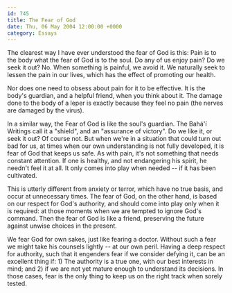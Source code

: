 ```yaml
---
id: 745
title: The Fear of God
date: Thu, 06 May 2004 12:00:00 +0000
category: Essays
---
```


The clearest way I have ever understood the fear of God is this: Pain is
to the body what the fear of God is to the soul.  Do any of us enjoy
pain?  Do we seek it out?  No.  When something is painful, we avoid it.
We naturally seek to lessen the pain in our lives, which has the effect
of promoting our health.

Nor does one need to obsess about pain for it to be effective.  It is
the body's guardian, and a helpful friend, when you think about it.  The
damage done to the body of a leper is exactly because they feel no pain
(the nerves are damaged by the virus).

In a similar way, the Fear of God is like the soul's guardian.  The
Bahá'í Writings call it a "shield", and an "assurance of victory".  Do
we like it, or seek it out?  Of course not.  But when we're in a
situation that could turn out bad for us, at times when our own
understanding is not fully developed, it is fear of God that keeps us
safe.  As with pain, it's not something that needs constant attention.
If one is healthy, and not endangering his spirit, he needn't feel it at
all.  It only comes into play when needed -- if it has been cultivated.

This is utterly different from anxiety or terror, which have no true
basis, and occur at unnecessary times.  The fear of God, on the other
hand, is based on our respect for God's authority, and should come into
play only when it is required: at those moments when we are tempted to
ignore God's command.  Then the fear of God is like a friend, preserving
the future against unwise choices in the present.

We fear God for own sakes, just like fearing a doctor.  Without such a
fear we might take his counsels lightly -- at our own peril.  Having a
deep respect for authority, such that it engenders fear if we consider
defying it, can be an excellent thing if: 1) The authority is a true
one, with our best interests in mind; and 2) if we are not yet mature
enough to understand its decisions.  In those cases, fear is the only
thing to keep us on the right track when sorely tested.


